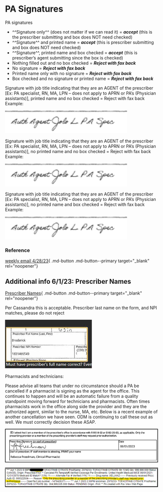 # PA Signatures


PA signatures

- ^^Signature only^^ (does not matter if we can read it) = ***accept*** (this is the prescriber submitting and box does NOT need checked)
- ^^Signature^^ and printed name = ***accept*** (this is prescriber submitting and box does NOT need checked)
- ^^Signature^^, printed name and box checked = ***accept*** (this is prescriber’s agent submitting since the box is checked)
- Nothing filled out and no box checked = ***Reject with fax back***
- No signature = ***Reject with fax back***
- Printed name only with no signature = ***Reject with fax back***
- Box checked and no signature or printed name = ***Reject with fax back***

Signature with job title indicating that they are an AGENT of the prescriber [Ex: PA specialist, RN, MA, LPN – does not apply to APRN or PA’s (Physician assistants)], printed name and no box checked = Reject with fax back <br/>
Example:  

![Alt text](PA_signatures_1.png)

Signature with job title indicating that they are an AGENT of the prescriber [Ex: PA specialist, RN, MA, LPN – does not apply to APRN or PA’s (Physician assistants)],  no printed name and no box checked = Reject with fax back<br/>
Example:  

![Alt text](PA_signatures_2.png)

Signature with job title indicating that they are an AGENT of the prescriber [Ex: PA specialist, RN, MA, LPN – does not apply to APRN or PA’s (Physician assistants)],  no printed name and box checked = Reject with fax back<br/>
Example:  

![Alt text](PA_signatures_3.png)

### Reference

[weekly email 4/28/23](https://mygainwell-my.sharepoint.com/:w:/r/personal/christopher_nguyen_gainwelltechnologies_com/Documents/Evergreen/Emails/weeklyemail42823.docx?d=wc2d2297e447242f6a310e1aa4e002d2b&csf=1&web=1&e=G87tJQ){ .md-button .md-button--primary target="_blank" rel="noopener"}


## Additional info 6/1/23: Prescriber Names

[Prescriber Names](FW%20Prescriber%20Names.htm){ .md-button .md-button--primary target="_blank" rel="noopener"}

Per Cassandra this is acceptable. Prescriber last name on the form, and NPI matches, please do not reject

![Alt text](PA_signatures_4.png)

Pharmacists and technicians:

Please advise all teams that under no circumstance should a PA be cancelled if a pharmacist is signing as the agent for the office. This continues to happen and will be an automatic failure from a quality standpoint moving forward for technicians and pharmacists. Often times pharmacists work in the office along side the provider and they are the authorized agent, similar to the nurse, MA, etc. Below is a recent example of another cancellation we have seen. ODM is continuing to call these out as well. We must correctly decision these ASAP.

![Alt text](PA_signatures_5.png)

![Alt text](PA_signatures_6.png)





